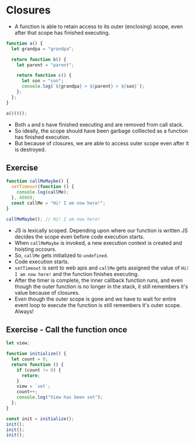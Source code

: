 # Closures

- A function is able to retain access to its outer (enclosing) scope, even after that scope has finished executing.

``` javascript
function a() {
  let grandpa = "grandpa";

  return function b() {
    let parent = "parent";

    return function c() {
      let son = "son";
      console.log(`${grandpa} > ${parent} > ${son}`);
    };
  };
}

a()()();

```

- Both `a` and `b` have finished executing and are removed from call stack.
- So ideally, the scope should have been garbage colllected as a function has finished execution.
- But because of closures, we are able to access outer scope even after it is destroyed.

## Exercise

``` javascript
function callMeMaybe() {
  setTimeout(function () {
    console.log(callMe);
  }, 4000);
  const callMe = "Hi! I am now here!";
}

callMeMaybe(); // Hi! I am now here!

```
- JS is lexically scoped. Depending upon where our function is written JS decides the scope even before code execution starts.
- When `callMeMaybe` is invoked, a new execution context is created and hoisting occours.
- So, `callMe` gets initialized to `undefined`.
- Code execution starts.
- `setTimeout` is sent to web apis and `callMe` gets assigned the value of `Hi! I am now here!` and the function finishes executing.
- After the timer is complete, the inner callback function runs, and even though the outer function is no longer in the stack, it still remembers it's value because of closures.
- Even though the outer scope is gone and we have to wait for entire event loop to execute the function is still remembers it's outer scope. Always!

## Exercise - Call the function once

``` javascript
let view;

function initialize() {
  let count = 0;
  return function () {
    if (count != 0) {
      return;
    }
    view = `set`;
    count++;
    console.log("View has been set");
  };
}

const init = initialize();
init();
init();
init();
```
